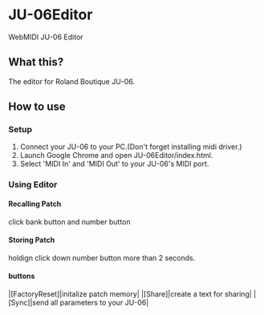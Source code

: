 # JU-06Editor
WebMIDI JU-06 Editor

## What this?
The editor for Roland Boutique JU-06.

## How to use
### Setup
1. Connect your JU-06 to your PC.(Don't forget installing midi driver.)
2. Launch Google Chrome and open JU-06Editor/index.html.
3. Select 'MIDI In' and 'MIDI Out' to your JU-06's MIDI port.

### Using Editor
#### Recalling Patch
click bank button and number button
#### Storing Patch
holdign click down number button more than 2 seconds.
#### buttons
|[FactoryReset]|initalize patch memory|
|[Share]|create a text for sharing|
|[Sync]|send all parameters to your JU-06|

